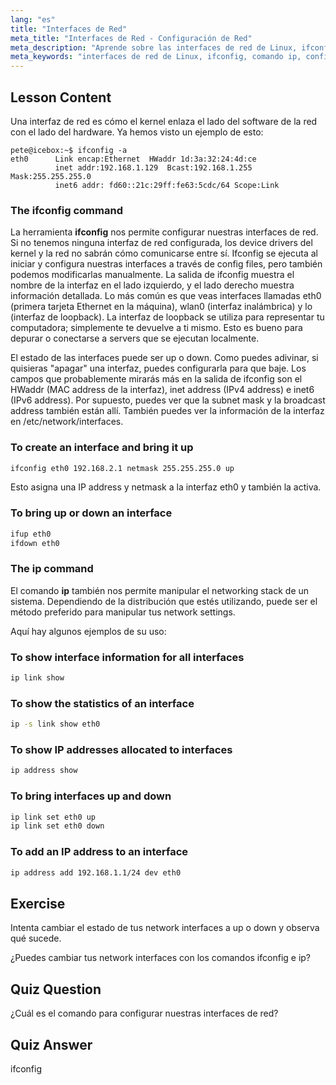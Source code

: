 ```yaml
---
lang: "es"
title: "Interfaces de Red"
meta_title: "Interfaces de Red - Configuración de Red"
meta_description: "Aprende sobre las interfaces de red de Linux, ifconfig y los comandos ip. Comprende cómo configurar y gestionar los ajustes de red. ¡Comienza tu viaje en las redes de Linux!"
meta_keywords: "interfaces de red de Linux, ifconfig, comando ip, configuración de red, redes de Linux, principiante, tutorial, guía"
---
```


## Lesson Content

Una interfaz de red es cómo el kernel enlaza el lado del software de la red con el lado del hardware. Ya hemos visto un ejemplo de esto:

```plaintext
pete@icebox:~$ ifconfig -a
eth0      Link encap:Ethernet  HWaddr 1d:3a:32:24:4d:ce
          inet addr:192.168.1.129  Bcast:192.168.1.255  Mask:255.255.255.0
          inet6 addr: fd60::21c:29ff:fe63:5cdc/64 Scope:Link
```

### The ifconfig command

La herramienta **ifconfig** nos permite configurar nuestras interfaces de red. Si no tenemos ninguna interfaz de red configurada, los device drivers del kernel y la red no sabrán cómo comunicarse entre sí. Ifconfig se ejecuta al iniciar y configura nuestras interfaces a través de config files, pero también podemos modificarlas manualmente. La salida de ifconfig muestra el nombre de la interfaz en el lado izquierdo, y el lado derecho muestra información detallada. Lo más común es que veas interfaces llamadas eth0 (primera tarjeta Ethernet en la máquina), wlan0 (interfaz inalámbrica) y lo (interfaz de loopback). La interfaz de loopback se utiliza para representar tu computadora; simplemente te devuelve a ti mismo. Esto es bueno para depurar o conectarse a servers que se ejecutan localmente.

El estado de las interfaces puede ser up o down. Como puedes adivinar, si quisieras "apagar" una interfaz, puedes configurarla para que baje. Los campos que probablemente mirarás más en la salida de ifconfig son el HWaddr (MAC address de la interfaz), inet address (IPv4 address) e inet6 (IPv6 address). Por supuesto, puedes ver que la subnet mask y la broadcast address también están allí. También puedes ver la información de la interfaz en /etc/network/interfaces.

### To create an interface and bring it up

```bash
ifconfig eth0 192.168.2.1 netmask 255.255.255.0 up
```

Esto asigna una IP address y netmask a la interfaz eth0 y también la activa.

### To bring up or down an interface

```bash
ifup eth0
ifdown eth0
```

### The ip command

El comando **ip** también nos permite manipular el networking stack de un sistema. Dependiendo de la distribución que estés utilizando, puede ser el método preferido para manipular tus network settings.

Aquí hay algunos ejemplos de su uso:

### To show interface information for all interfaces

```bash
ip link show
```

### To show the statistics of an interface

```bash
ip -s link show eth0
```

### To show IP addresses allocated to interfaces

```bash
ip address show
```

### To bring interfaces up and down

```bash
ip link set eth0 up
ip link set eth0 down
```

### To add an IP address to an interface

```bash
ip address add 192.168.1.1/24 dev eth0
```

## Exercise

Intenta cambiar el estado de tus network interfaces a up o down y observa qué sucede.

¿Puedes cambiar tus network interfaces con los comandos ifconfig e ip?

## Quiz Question

¿Cuál es el comando para configurar nuestras interfaces de red?

## Quiz Answer

ifconfig
